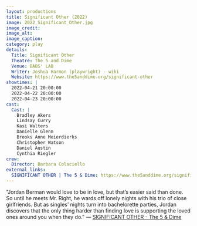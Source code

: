 ```yaml
---
layout: productions
title: Significant Other (2022)
image: 2022_Significant_Other.jpg
image_credit: 
image_alt:
image_caption:
category: play
details:
  Title: Significant Other
  Theatre: The 5 and Dime
  Venue: BABS' LAB
  Writer: Joshua Harmon (playwright) - wiki
  Website: https://www.the5anddime.org/significant-other
showtimes: |
  2022-04-21 20:00:00
  2022-04-22 20:00:00
  2022-04-23 20:00:00
cast:
  Cast: |
    Bradley Akers
    Lindsay Curry
    Kasi Walters
    Danielle Glenn
    Brooks Anne Meierdierks
    Christopher Watson
    Daniel Austin
    Cynthia Riegler
crew:
  Director: Barbara Colaciello
external_links:
  SIGNIFICANT OTHER | The 5 & Dime: https://www.the5anddime.org/significant-other
---
```

"Jordan Berman would love to be in love, but that’s easier said than done. So until he meets Mr. Right, he wards off lonely nights with his trio of close girlfriends. But as singles’ nights turn into bachelorette parties, Jordan discovers that the only thing harder than finding love is supporting the loved ones around you when they do." — [SIGNIFICANT OTHER - The 5 & Dime](https://www.the5anddime.org/significant-other)
